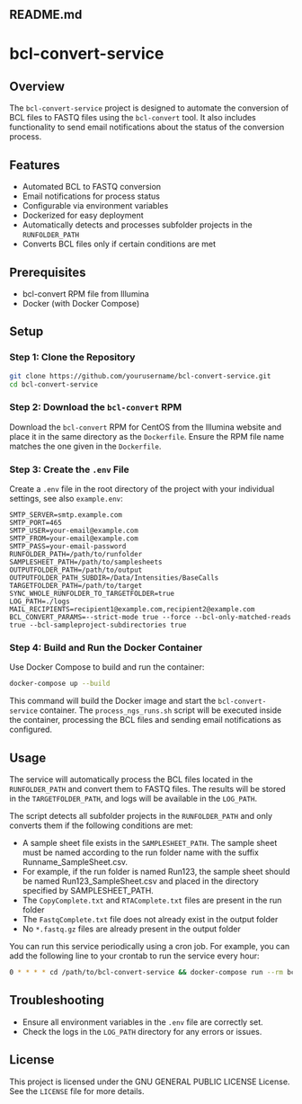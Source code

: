 ## README.md

# bcl-convert-service

## Overview
The `bcl-convert-service` project is designed to automate the conversion of BCL files to FASTQ files using the `bcl-convert` tool. It also includes functionality to send email notifications about the status of the conversion process.

## Features
- Automated BCL to FASTQ conversion
- Email notifications for process status
- Configurable via environment variables
- Dockerized for easy deployment
- Automatically detects and processes subfolder projects in the `RUNFOLDER_PATH`
- Converts BCL files only if certain conditions are met

## Prerequisites
- bcl-convert RPM file from Illumina
- Docker (with Docker Compose)

## Setup

### Step 1: Clone the Repository
```sh
git clone https://github.com/yourusername/bcl-convert-service.git
cd bcl-convert-service
```

### Step 2: Download the `bcl-convert` RPM
Download the `bcl-convert` RPM for CentOS from the Illumina website and place it in the same directory as the `Dockerfile`. Ensure the RPM file name matches the one given in the `Dockerfile`.

### Step 3: Create the `.env` File
Create a `.env` file in the root directory of the project with your individual settings, see also `example.env`:

```dotenv
SMTP_SERVER=smtp.example.com
SMTP_PORT=465
SMTP_USER=your-email@example.com
SMTP_FROM=your-email@example.com
SMTP_PASS=your-email-password
RUNFOLDER_PATH=/path/to/runfolder
SAMPLESHEET_PATH=/path/to/samplesheets
OUTPUTFOLDER_PATH=/path/to/output
OUTPUTFOLDER_PATH_SUBDIR=/Data/Intensities/BaseCalls
TARGETFOLDER_PATH=/path/to/target
SYNC_WHOLE_RUNFOLDER_TO_TARGETFOLDER=true
LOG_PATH=./logs
MAIL_RECIPIENTS=recipient1@example.com,recipient2@example.com
BCL_CONVERT_PARAMS=--strict-mode true --force --bcl-only-matched-reads true --bcl-sampleproject-subdirectories true
```

### Step 4: Build and Run the Docker Container
Use Docker Compose to build and run the container:

```sh
docker-compose up --build
```

This command will build the Docker image and start the `bcl-convert-service` container. The `process_ngs_runs.sh` script will be executed inside the container, processing the BCL files and sending email notifications as configured.

## Usage
The service will automatically process the BCL files located in the `RUNFOLDER_PATH` and convert them to FASTQ files. The results will be stored in the `TARGETFOLDER_PATH`, and logs will be available in the `LOG_PATH`.

The script detects all subfolder projects in the `RUNFOLDER_PATH` and only converts them if the following conditions are met:
- A sample sheet file exists in the `SAMPLESHEET_PATH`. The sample sheet must be named according to the run folder name with the suffix Runname_SampleSheet.csv.
- For example, if the run folder is named Run123, the sample sheet should be named Run123_SampleSheet.csv and placed in the directory specified by SAMPLESHEET_PATH.
- The `CopyComplete.txt` and `RTAComplete.txt` files are present in the run folder
- The `FastqComplete.txt` file does not already exist in the output folder
- No `*.fastq.gz` files are already present in the output folder

You can run this service periodically using a cron job. For example, you can add the following line to your crontab to run the service every hour:

```sh
0 * * * * cd /path/to/bcl-convert-service && docker-compose run --rm bcl-convert-service
```

## Troubleshooting
- Ensure all environment variables in the `.env` file are correctly set.
- Check the logs in the `LOG_PATH` directory for any errors or issues.

## License
This project is licensed under the GNU GENERAL PUBLIC LICENSE License. See the `LICENSE` file for more details.
